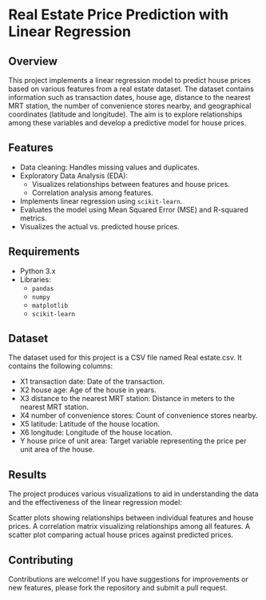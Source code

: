 # Real Estate Price Prediction with Linear Regression

## Overview

This project implements a linear regression model to predict house prices based on various features from a real estate dataset. The dataset contains information such as transaction dates, house age, distance to the nearest MRT station, the number of convenience stores nearby, and geographical coordinates (latitude and longitude). The aim is to explore relationships among these variables and develop a predictive model for house prices.

## Features

- Data cleaning: Handles missing values and duplicates.
- Exploratory Data Analysis (EDA):
  - Visualizes relationships between features and house prices.
  - Correlation analysis among features.
- Implements linear regression using `scikit-learn`.
- Evaluates the model using Mean Squared Error (MSE) and R-squared metrics.
- Visualizes the actual vs. predicted house prices.

## Requirements

- Python 3.x
- Libraries:
  - `pandas`
  - `numpy`
  - `matplotlib`
  - `scikit-learn`

## Dataset

The dataset used for this project is a CSV file named Real estate.csv. It contains the following columns:

- X1 transaction date: Date of the transaction.
- X2 house age: Age of the house in years.
- X3 distance to the nearest MRT station: Distance in meters to the nearest MRT station.
- X4 number of convenience stores: Count of convenience stores nearby.
- X5 latitude: Latitude of the house location.
- X6 longitude: Longitude of the house location.
- Y house price of unit area: Target variable representing the price per unit area of the house.

## Results

The project produces various visualizations to aid in understanding the data and the effectiveness of the linear regression model:

Scatter plots showing relationships between individual features and house prices.
A correlation matrix visualizing relationships among all features.
A scatter plot comparing actual house prices against predicted prices.

## Contributing

Contributions are welcome! If you have suggestions for improvements or new features, please fork the repository and submit a pull request.
